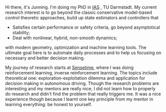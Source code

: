 Hi there, it's Junning. I'm doing my PhD in [IAS](https://www.ias.informatik.tu-darmstadt.de/) , TU Darmstadt. My current research interest is to go beyond the classic conservative model-based control theoretic approaches, build up state estimators and controllers that 

- Satisfies certain performance or safety criteria, go beyond asymptotical stability;
- Deal with nonlinear, hybrid, non-smooth dynamics;

with modern geometry, optimization and machine learning tools. The ultimate goal here is to automate daily processes and to help us focusing on necessary and better decision making.

My journey of research starts at [Sensetime](https://www.sensetime.com/en), where I was doing reinforcement learning, inverse reinforcement learning. The topics include theoretical one: exploration-exploitation dilemma and application for decision making in autonomous driving. Though the research problems are interesting and my mentors are really nice, I did not learn how to properly do research and didn't find the problem that really triggers me. It was a nice experience though because I learnt one key principle from my mentor in learning everything: be honest to yourself.


